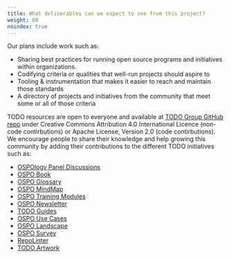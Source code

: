 ```yaml
---
title: What deliverables can we expect to see from this project?
weight: 80
noindex: true
---
```


Our plans include work such as:

* Sharing best practices for running open source programs and initiatives within organizations
* Codifying criteria or qualities that well-run projects should aspire to
* Tooling & instrumentation that makes it easier to reach and maintain those standards
* A directory of projects and initiatives from the community that meet some or all of those criteria

TODO resources are open to everyone and available at [TODO Group GitHub repo](https://github.com/todogroup) under Creative Commons Attribution 4.0 International Licence (non-code contirbutions) or Apache License, Version 2.0 (code contirbutions). We encourage people to share their knowledge and help growing this community by adding their contributions to the different TODO initiatives such as:

* [OSPOlogy Panel Discussions](https://github.com/todogroup/ospology/tree/main/meetings)
* [OSPO Book](https://github.com/todogroup/ospology/tree/main/ospo-book)
* [OSPO Glossary](https://ospoglossary.todogroup.org/)
* [OSPO MindMap](https://github.com/todogroup/ospology/tree/main/ospo-mindmap)
* [OSPO Training Modules](https://github.com/todogroup/ospo101)
* [OSPO Newsletter](https://github.com/todogroup/ospology/tree/main/newsletter)
* [TODO Guides](https://github.com/todogroup/todogroup.org/tree/main/content/en/guides)
* [OSPO Use Cases](https://github.com/todogroup/todogroup.org/tree/main/content/en/blog)
* [OSPO Landscape](https://github.com/todogroup/ospolandscape)
* [OSPO Survey](https://github.com/todogroup/osposurvey)
* [RepoLinter](https://github.com/todogroup/repolinter)
* [TODO Artwork](https://github.com/todogroup/artwork)